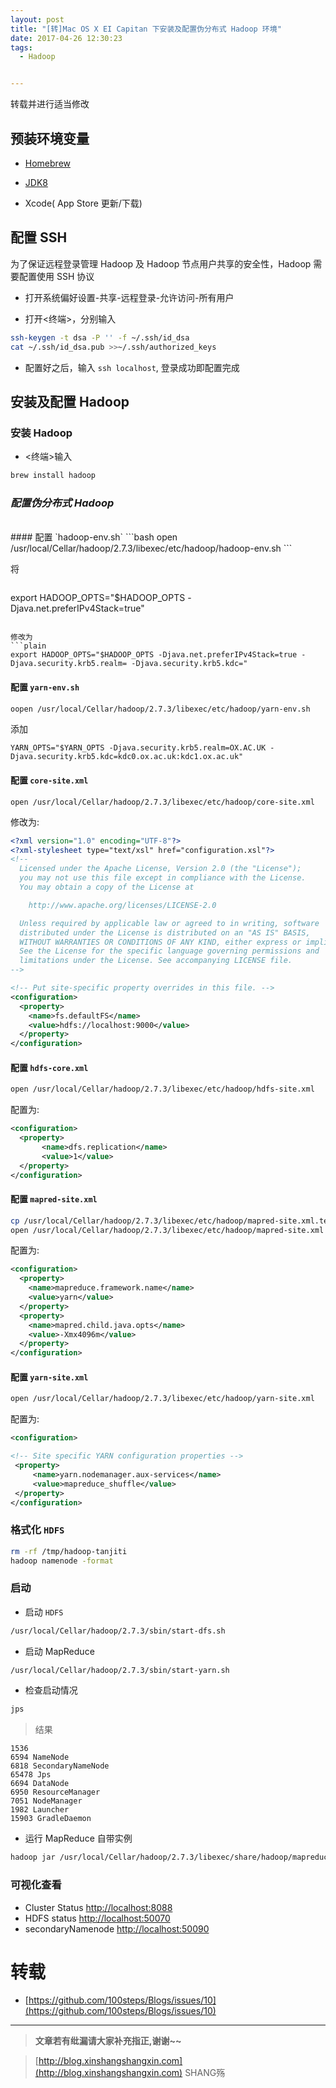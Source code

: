 ```yaml
---
layout: post
title: "[转]Mac OS X EI Capitan 下安装及配置伪分布式 Hadoop 环境"
date: 2017-04-26 12:30:23
tags:
  - Hadoop


---
```


转载并进行适当修改
<!-- more -->



## 预装环境变量

- [Homebrew](https://brew.sh/)

- [JDK8](http://www.oracle.com/technetwork/java/javase/downloads/index.html)

- Xcode( App Store 更新/下载)


## 配置 SSH

为了保证远程登录管理 Hadoop 及 Hadoop 节点用户共享的安全性，Hadoop 需要配置使用 SSH 协议

- 打开系统偏好设置-共享-远程登录-允许访问-所有用户

- 打开<终端>，分别输入  

```bash
ssh-keygen -t dsa -P '' -f ~/.ssh/id_dsa
cat ~/.ssh/id_dsa.pub >>~/.ssh/authorized_keys
```

- 配置好之后，输入  `ssh localhost`, 登录成功即配置完成

## 安装及配置 Hadoop  

### 安装 Hadoop   
- <终端>输入  
```bash
brew install hadoop
```

### *配置伪分布式 Hadoop*  

<br>
#### 配置 `hadoop-env.sh`  
```bash
open /usr/local/Cellar/hadoop/2.7.3/libexec/etc/hadoop/hadoop-env.sh
```

将  
> ```plain
 export HADOOP_OPTS="$HADOOP_OPTS -Djava.net.preferIPv4Stack=true"
```

修改为  
```plain
export HADOOP_OPTS="$HADOOP_OPTS -Djava.net.preferIPv4Stack=true -Djava.security.krb5.realm= -Djava.security.krb5.kdc="
```

#### 配置 `yarn-env.sh`  
```bash
oopen /usr/local/Cellar/hadoop/2.7.3/libexec/etc/hadoop/yarn-env.sh
```

添加  
```plain
YARN_OPTS="$YARN_OPTS -Djava.security.krb5.realm=OX.AC.UK -Djava.security.krb5.kdc=kdc0.ox.ac.uk:kdc1.ox.ac.uk"
```

#### 配置 `core-site.xml`  
```plain
open /usr/local/Cellar/hadoop/2.7.3/libexec/etc/hadoop/core-site.xml
```

修改为:
```xml
<?xml version="1.0" encoding="UTF-8"?>
<?xml-stylesheet type="text/xsl" href="configuration.xsl"?>
<!--
  Licensed under the Apache License, Version 2.0 (the "License");
  you may not use this file except in compliance with the License.
  You may obtain a copy of the License at

    http://www.apache.org/licenses/LICENSE-2.0

  Unless required by applicable law or agreed to in writing, software
  distributed under the License is distributed on an "AS IS" BASIS,
  WITHOUT WARRANTIES OR CONDITIONS OF ANY KIND, either express or implied.
  See the License for the specific language governing permissions and
  limitations under the License. See accompanying LICENSE file.
-->

<!-- Put site-specific property overrides in this file. -->
<configuration>
  <property>  
    <name>fs.defaultFS</name>             
    <value>hdfs://localhost:9000</value>          
  </property>
</configuration>
```

#### 配置 `hdfs-core.xml`  

```bash
open /usr/local/Cellar/hadoop/2.7.3/libexec/etc/hadoop/hdfs-site.xml
```

配置为:  
```xml
<configuration>
  <property>
       <name>dfs.replication</name>
       <value>1</value>
  </property>
</configuration>
```

#### 配置 `mapred-site.xml`  

```bash
cp /usr/local/Cellar/hadoop/2.7.3/libexec/etc/hadoop/mapred-site.xml.template /usr/local/Cellar/hadoop/2.7.3/libexec/etc/hadoop/mapred-site.xml
open /usr/local/Cellar/hadoop/2.7.3/libexec/etc/hadoop/mapred-site.xml
```

配置为:  
```xml
<configuration>
  <property>
    <name>mapreduce.framework.name</name>
    <value>yarn</value>
  </property>
  <property>
    <name>mapred.child.java.opts</name>
    <value>-Xmx4096m</value>
  </property>
</configuration>
```

#### 配置 `yarn-site.xml`

```bash
open /usr/local/Cellar/hadoop/2.7.3/libexec/etc/hadoop/yarn-site.xml
```

配置为:
```xml
<configuration>

<!-- Site specific YARN configuration properties -->
 <property>
     <name>yarn.nodemanager.aux-services</name>
     <value>mapreduce_shuffle</value>
 </property>
</configuration>
```

### 格式化 `HDFS`
```bash
rm -rf /tmp/hadoop-tanjiti
hadoop namenode -format
```

### 启动  

- 启动 `HDFS`   
```bash
/usr/local/Cellar/hadoop/2.7.3/sbin/start-dfs.sh
```

- 启动 MapReduce
```bash
/usr/local/Cellar/hadoop/2.7.3/sbin/start-yarn.sh
```

- 检查启动情况    
```bash
jps
```

> 结果  
```plain
1536
6594 NameNode
6818 SecondaryNameNode
65478 Jps
6694 DataNode
6950 ResourceManager
7051 NodeManager
1982 Launcher
15903 GradleDaemon
```

- 运行 MapReduce 自带实例  
```bash
hadoop jar /usr/local/Cellar/hadoop/2.7.3/libexec/share/hadoop/mapreduce/hadoop-mapreduce-examples-2.7.3.jar pi 2 5
```

### 可视化查看

- Cluster Status [http://localhost:8088](http://localhost:8088)
- HDFS status [http://localhost:50070](http://localhost:50070)
- secondaryNamenode [http://localhost:50090](http://localhost:50090)




# 转载
- [https://github.com/100steps/Blogs/issues/10](https://github.com/100steps/Blogs/issues/10)

-----------------------

> **文章若有纰漏请大家补充指正,谢谢~~**

> [http://blog.xinshangshangxin.com](http://blog.xinshangshangxin.com) SHANG殇

